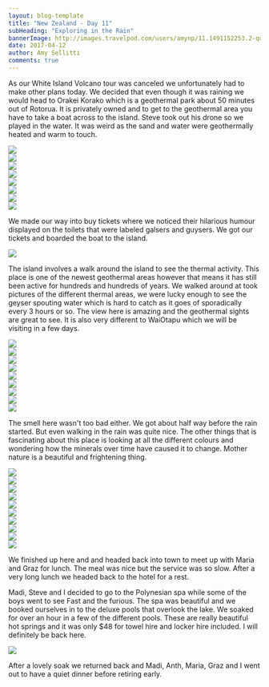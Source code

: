 ```yaml
---
layout: blog-template
title: "New Zealand - Day 11"
subHeading: "Exploring in the Rain"
bannerImage: http://images.travelpod.com/users/amynp/11.1491152253.2-queenstown.jpg
date: 2017-04-12
author: Amy Sellitti
comments: true
---
```

As our White Island Volcano tour was canceled we unfortunately had to make other plans today. We decided that even though it was raining we would head to Orakei Korako which is a geothermal park about 50 minutes out of Rotorua. It is privately owned and to get to the geothermal area you have to take a boat across to the island. Steve took out his drone so we played in the water. It was weird as the sand and water were geothermally heated and warm to touch. 

<div class="center-image"><img src="http://images.travelpod.com/users/amynp/11.1492150265.view-over-lake.jpg" /></div>
<div class="center-image"><img src="http://images.travelpod.com/users/amynp/11.1492150265.where-we-are-going.jpg" /></div>
<div class="center-image"><img src="http://images.travelpod.com/users/amynp/11.1492150265.madi-touching.jpg" /></div>
<div class="center-image"><img src="http://images.travelpod.com/users/amynp/11.1492150265.madi-and-orakei-korako.jpg" /></div>
<div class="center-image"><img src="http://images.travelpod.com/users/amynp/11.1492150265.tom.jpg" /></div>
<div class="center-image"><img src="http://images.travelpod.com/users/amynp/11.1492150265.madi-and-i-at-orakei-korako.jpg" /></div>
<div class="center-image"><img src="http://images.travelpod.com/users/amynp/11.1492150265.the-water-is-hot.jpg" /></div>
<div class="center-image"><img src="http://images.travelpod.com/users/amynp/11.1492150265.orakei-korako.jpg" /></div>

We made our way into buy tickets where we noticed their hilarious humour displayed on the toilets that were labeled galsers and guysers. We got our tickets and boarded the boat to the island.
<div class="center-image"><img src="http://images.travelpod.com/users/amynp/11.1492150265.hehe.jpg" /></div>

The island involves a walk around the island to see the thermal activity. This place is one of the newest geothermal areas however that means it has still been active for hundreds and hundreds of years. We walked around at took pictures of the different thermal areas, we were lucky enough to see the geyser spouting water which is hard to catch as it goes of sporadically every 3 hours or so. The view here is amazing and the geothermal sights are great to see. It is also very different to WaiOtapu which we will be visiting in a few days. 

<div class="center-image"><img src="http://images.travelpod.com/users/amynp/11.1492150265.top-of-orakei-korako.jpg" /></div>
<div class="center-image"><img src="http://images.travelpod.com/users/amynp/11.1492150265.hiking.jpg" /></div>
<div class="center-image"><img src="http://images.travelpod.com/users/amynp/11.1492150265.cool-thermal-activtity.jpg" /></div>
<div class="center-image"><img src="http://images.travelpod.com/users/amynp/11.1492150265.1-orakei-korako.jpg" /></div>
<div class="center-image"><img src="http://images.travelpod.com/users/amynp/11.1492150265.gyeser.jpg" /></div>
<div class="center-image"><img src="http://images.travelpod.com/users/amynp/11.1492150265.group-shot-at-orakei-korako.jpg" /></div>
<div class="center-image"><img src="http://images.travelpod.com/users/amynp/11.1492150265.1-group-shot-at-orakei-korako.jpg" /></div>
<div class="center-image"><img src="http://images.travelpod.com/users/amynp/11.1492150265.gyser-erupting.jpg" /></div>
<div class="center-image"><img src="http://images.travelpod.com/users/amynp/11.1492150265.1-gyser-erupting.jpg" /></div>

The smell here wasn't too bad either. We got about half way before the rain started. But even walking in the rain was quite nice. The other things that is fascinating about this place is looking at all the different colours and wondering how the minerals over time have caused it to change. Mother nature is a beautiful and frightening thing. 

<div class="center-image"><img src="http://images.travelpod.com/users/amynp/11.1492150265.no-steve.jpg" /></div>
<div class="center-image"><img src="http://images.travelpod.com/users/amynp/11.1492150265.tom-and-anth.jpg" /></div>
<div class="center-image"><img src="http://images.travelpod.com/users/amynp/11.1492150265.me-and-anth-at-orakei-korako.jpg" /></div>
<div class="center-image"><img src="http://images.travelpod.com/users/amynp/11.1492150265.cool-features.jpg" /></div>
<div class="center-image"><img src="http://images.travelpod.com/users/amynp/11.1492150265.africa.jpg" /></div>
<div class="center-image"><img src="http://images.travelpod.com/users/amynp/11.1492150265.spider-webs.jpg" /></div>
<div class="center-image"><img src="http://images.travelpod.com/users/amynp/11.1492150265.in-the-thermal.jpg" /></div>
<div class="center-image"><img src="http://images.travelpod.com/users/amynp/11.1492150265.fighting.jpg" /></div>
<div class="center-image"><img src="http://images.travelpod.com/users/amynp/11.1492150265.artist-palette.jpg" /></div>
<div class="center-image"><img src="http://images.travelpod.com/users/amynp/11.1492150265.5-orakei-korako.jpg" /></div>

We finished up here and and headed back into town to meet up with Maria and Graz for lunch. The meal was nice but the service was so slow.  After a very long lunch we headed back to the hotel for a rest. 

Madi, Steve and I decided to go to the Polynesian spa while some of the boys went to see Fast and the furious. The spa was beautiful and we booked ourselves in to the deluxe pools that overlook the lake. We soaked for over an hour in a few of the different pools. These are really beautiful hot springs and it was only $48 for towel hire and locker hire included. I will definitely be back here. 

<div class="center-image"><img src="http://media1.trover.com/T/542642bdd809d82b8200040d/fixedw_large_4x.jpg" /></div>

After a lovely soak we returned back and Madi, Anth, Maria, Graz and I went out to have a quiet dinner before retiring early. 


